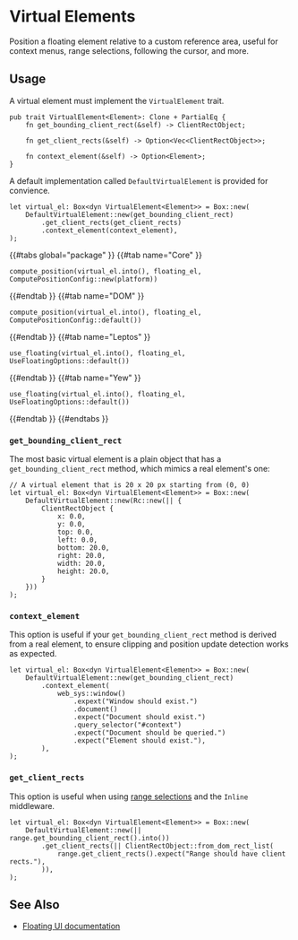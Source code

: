 # Virtual Elements

Position a floating element relative to a custom reference area, useful for context menus, range selections, following the cursor, and more.

## Usage

A virtual element must implement the `VirtualElement` trait.

```rust,ignore
pub trait VirtualElement<Element>: Clone + PartialEq {
    fn get_bounding_client_rect(&self) -> ClientRectObject;

    fn get_client_rects(&self) -> Option<Vec<ClientRectObject>>;

    fn context_element(&self) -> Option<Element>;
}
```

A default implementation called `DefaultVirtualElement` is provided for convience.

```rust,ignore
let virtual_el: Box<dyn VirtualElement<Element>> = Box::new(
    DefaultVirtualElement::new(get_bounding_client_rect)
        .get_client_rects(get_client_rects)
        .context_element(context_element),
);
```

{{#tabs global="package" }}
{{#tab name="Core" }}

```rust,ignore
compute_position(virtual_el.into(), floating_el, ComputePositionConfig::new(platform))
```

{{#endtab }}
{{#tab name="DOM" }}

```rust,ignore
compute_position(virtual_el.into(), floating_el, ComputePositionConfig::default())
```

{{#endtab }}
{{#tab name="Leptos" }}

```rust,ignore
use_floating(virtual_el.into(), floating_el, UseFloatingOptions::default())
```

{{#endtab }}
{{#tab name="Yew" }}

```rust,ignore
use_floating(virtual_el.into(), floating_el, UseFloatingOptions::default())
```

{{#endtab }}
{{#endtabs }}

### `get_bounding_client_rect`

The most basic virtual element is a plain object that has a `get_bounding_client_rect` method, which mimics a real element's one:

```rust,ignore
// A virtual element that is 20 x 20 px starting from (0, 0)
let virtual_el: Box<dyn VirtualElement<Element>> = Box::new(
    DefaultVirtualElement::new(Rc::new(|| {
        ClientRectObject {
            x: 0.0,
            y: 0.0,
            top: 0.0,
            left: 0.0,
            bottom: 20.0,
            right: 20.0,
            width: 20.0,
            height: 20.0,
        }
    }))
);
```

<!-- A point reference, such as a mouse event, is one such use case: -->
<!-- TODO -->

### `context_element`

This option is useful if your `get_bounding_client_rect` method is derived from a real element, to ensure clipping and position update detection works as expected.

```rust,ignore
let virtual_el: Box<dyn VirtualElement<Element>> = Box::new(
    DefaultVirtualElement::new(get_bounding_client_rect)
        .context_element(
            web_sys::window()
                .expext("Window should exist.")
                .document()
                .expect("Document should exist.")
                .query_selector("#context")
                .expect("Document should be queried.")
                .expect("Element should exist."),
        ),
);
```

### `get_client_rects`

This option is useful when using [range selections](https://developer.mozilla.org/en-US/docs/Web/API/Range) and the `Inline` middleware.

```rust,ignore
let virtual_el: Box<dyn VirtualElement<Element>> = Box::new(
    DefaultVirtualElement::new(|| range.get_bounding_client_rect().into())
        .get_client_rects(|| ClientRectObject::from_dom_rect_list(
            range.get_client_rects().expect("Range should have client rects."),
        )),
);
```

## See Also

-   [Floating UI documentation](https://floating-ui.com/docs/virtual-elements)

